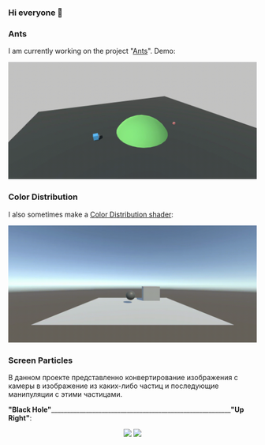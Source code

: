 ### Hi everyone 👋

### Ants
I am currently working on the project "[Ants](https://github.com/VladimirShat/Ants)". Demo:

<img src="https://github.com/VladimirShat/Ants/blob/main/Screenshots%20and%20Art/Demo-1.gif" width="800" />

### Color Distribution
I also sometimes make a [Color Distribution shader](https://github.com/VladimirShat/Shaders/tree/main/Assets/Color%20Distribution
):

<img src="https://github.com/VladimirShat/Shaders/blob/main/Screenshots%20and%20Art/ColorControl-Demo.gif" width="800" />

### Screen Particles

В данном проекте представленно конвертирование изображения с камеры в изображение из каких-либо частиц и последующие манипуляции с этими частицами.

**"Black Hole"**_________________________________________________________**"Up Right"**:

<div style="text-align:center"><img src="https://github.com/VladimirShat/Screen-Particles/blob/main/Gifs/BlackHole.gif" width="425" />
<img src="https://github.com/VladimirShat/Screen-Particles/blob/main/Gifs/UpRight.gif" width="425" /></div>

<!--
**VladimirShat/VladimirShat** is a ✨ _special_ ✨ repository because its `README.md` (this file) appears on your GitHub profile.

Here are some ideas to get you started:

- 🔭 I’m currently working on ...
- 🌱 I’m currently learning ...
- 👯 I’m looking to collaborate on ...
- 🤔 I’m looking for help with ...
- 💬 Ask me about ...
- 📫 How to reach me: ...
- 😄 Pronouns: ...
- ⚡ Fun fact: ...
-->
